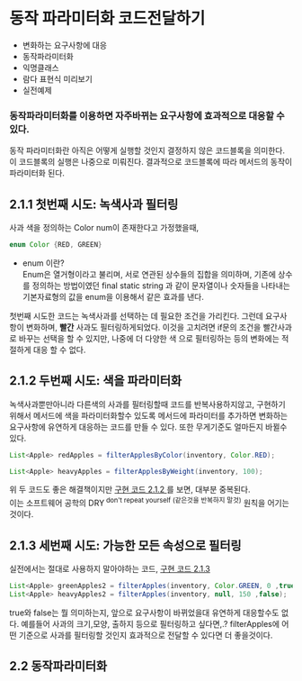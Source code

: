 # 동작 파라미터화 코드전달하기
* 변화하는 요구사항에 대응
* 동작파라미터화
* 익명클래스
* 람다 표현식 미리보기
* 실전예제

### 동작파라미터화를 이용하면 자주바뀌는 요구사항에 효과적으로 대응할 수있다.
동작 파라미터화란 아직은 어떻게 실행할 것인지 결정하지 않은 코드블록을 의미한다. 이 코드블록의 실행은 나중으로 미뤄진다. 결과적으로 코드블록에 따라 메서드의 동작이 파라미터화 된다. 

## 2.1.1 첫번째 시도: 녹색사과 필터링
사과 색을 정의하는 Color num이 존재한다고 가정했을때,
~~~java
enum Color {RED, GREEN}
~~~
* enum 이란?  
Enum은 열거형이라고 불리며, 서로 연관된 상수들의 집합을 의미하며,
기존에 상수를 정의하는 방법이였던 final static string 과 같이 문자열이나 숫자들을 나타내는 기본자료형의 값을 enum을 이용해서 같은 효과를 낸다.  

첫번째 시도한 코드는 녹색사과를 선택하는 데 필요한 조건을 가리킨다. 그런데 요구사항이 변화하며, **빨간** 사과도 필터링하게되었다. 이것을 고치려면 if문의 조건을 빨간사과로 바꾸는 선택을 할 수 있지만, 나중에 더 다양한 색 으로 필터링하는 등의 변화에는 적절하게 대응 할 수 없다.  

## 2.1.2 두번째 시도: 색을 파라미터화 
녹색사과뿐만아니라 다른색의 사과를 필터링할때 코드를 반복사용하지않고, 구현하기 위해서 메서드에 색을 파라미터화할수 있도록 메서드에 파라미터를 추가하면 변화하는 요구사항에 유연하게 대응하는 코드를 만들 수 있다. 또한 무게기준도 얼마든지 바뀔수 있다. 
~~~java
List<Apple> redApples = filterApplesByColor(inventory, Color.RED);

List<Apple> heavyApples = filterApplesByWeight(inventory, 100);
~~~
위 두 코드도 좋은 해결책이지만 <a href= "https://github.com/day0ung/TIL-ModernJavaInAction/blob/main/java_code/modern_java/src/chapter02/SourceCode021.java" >구현 코드 2.1.2 </a> 를 보면, 대부분 중복된다.  
이는 소프트웨어 공학의 DRY<sup> don't repeat yourself (같은것을 반복하지 말것)</sup> 원칙을 어기는 것이다.  

## 2.1.3 세번째 시도: 가능한 모든 속성으로 필터링
실전에서는 절대로 사용하지 말아야하는 코드, <a href= "https://github.com/day0ung/TIL-ModernJavaInAction/blob/main/java_code/modern_java/src/chapter02/SourceCode021.java" >구현 코드 2.1.3 </a>

~~~java
List<Apple> greenApples2 = filterApples(inventory, Color.GREEN, 0 ,true);
List<Apple> heavyApples2 = filterApples(inventory, null, 150 ,false);
~~~
true와 false는 뭘 의미하는지, 앞으로 요구사항이 바뀌었을대 유연하게 대응할수도 없다. 예를들어 사과의 크기,모양, 출하지 등으로 필터링하고 싶다면,.? filterApples에 어떤 기준으로 사과를 필터링할 것인지 효과적으로 전달할 수 있다면 더 좋을것이다.

## 2.2 동작파라미터화
